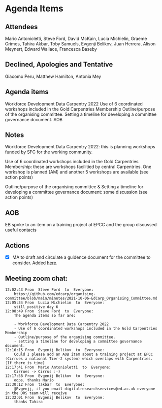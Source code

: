 # Agenda Items


## Attendees

Mario Antonioletti, Steve Ford, David McKain, Lucia Michielin, Graeme Grimes, Tahira Akbar, Toby Samuels, Evgenji Belikov, Juan Herrera, Alison Meynert, Edward Wallace, Francesca Baseby

## Declined, Apologies and Tentative 

Giacomo Peru, Matthew Hamilton, Antonia Mey

## Agenda items

Workforce Development Data Carpentry 2022
Use of 6 coordinated workshops included in the Gold Carpentries Membership
Outline/purpose of the organising committee.
Setting a timeline for developing a committee governance document.
AOB


## Notes 

Workforce Development Data Carpentry 2022: this is planning workshops funded by SFC for the working community.

Use of 6 coordinated workshops included in the Gold Carpentries Membership: these are workshops facilitied by central Carpentries. One workshop is planned (AM) and another 5 workshops are available (see action points)

Outline/purpose of the organising committee & Setting a timeline for developing a committee governance document: some discussion (see action points)

## AOB

EB spoke to an item on a training project at EPCC and the group discussed useful contacts

## Actions

- [x] MA to draft and circulate a guidence document for the committee to consider. 
      Added [here](https://github.com/edcarp/organising-committee/blob/main/governance.md).


## Meeting zoom chat:
```
12:02:43 From  Steve Ford  to  Everyone:
	https://github.com/edcarp/organising-committee/blob/main/minutes/2021-10-06-EdCarp_Organising_Committee.md
12:05:34 From  Lucia Michielin  to  Everyone:
	still positive day 6
12:08:49 From  Steve Ford  to  Everyone:
	The agenda items so far are:
	
	- Workforce Development Data Carpentry 2022
	- Use of 6 coordinated workshops included in the Gold Carpentries Membership
	- Outline/purpose of the organising committee.
	- setting a timeline for developing a committee governance document.
12:16:15 From  Evgenij Belikov  to  Everyone:
	Could I please add an AOB item about a training project at EPCC (Cirrues a national Tier-2 system) which overlaps with Carpentries. (If there is time)
12:17:41 From  Mario Antonioletti  to  Everyone:
	Cirrues -> Cirrus :-)
12:17:58 From  Evgenij Belikov  to  Everyone:
	oops, thanks Mario
12:30:12 From  takbar  to  Everyone:
	@Evgenjj, if you email digitalresearchservices@ed.ac.uk everyone in the DRS team will receive
12:32:01 From  Evgenij Belikov  to  Everyone:
	thanks Tahira
```
